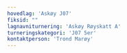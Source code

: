 ```yaml
---
hovedlag: 'Askøy J07'
fiksid: ""
lagnavniturnering: 'Askøy Røyskatt A'
turneringskategori: 'J07 5er'
kontaktperson: 'Trond Marøy'
---
```

